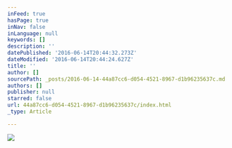 ```yaml
---
inFeed: true
hasPage: true
inNav: false
inLanguage: null
keywords: []
description: ''
datePublished: '2016-06-14T20:44:32.273Z'
dateModified: '2016-06-14T20:44:24.627Z'
title: ''
author: []
sourcePath: _posts/2016-06-14-44a87cc6-d054-4521-8967-d1b96235637c.md
authors: []
publisher: null
starred: false
url: 44a87cc6-d054-4521-8967-d1b96235637c/index.html
_type: Article

---
```

![](https://the-grid-user-content.s3-us-west-2.amazonaws.com/e7c2f70f-8455-41e2-b6e6-84e6295138f3.jpg)